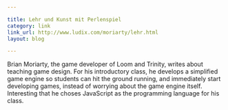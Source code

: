 ```yaml
---

title: Lehr und Kunst mit Perlenspiel
category: link
link_url: http://www.ludix.com/moriarty/lehr.html
layout: blog

---
```


Brian Moriarty, the game developer of Loom and Trinity, writes about teaching game design. For his introductory class, he develops a simplified game engine so students can hit the ground running, and immediately start developing games, instead of worrying about the game engine itself. Interesting that he choses JavaScript as the programming language for his class.

